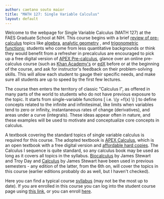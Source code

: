 ```yaml
---
author: caetano souto maior
title: "MATH 127: Single Variable Calculus"
layout: default
---
```


Welcome to the webpage for Single Variable Calculus (MATH 127) at the FAES Graduate School at NIH. This course begins with a brief [review of pre-calculus](http://faesmath.github.io/files/diagnostic_tests.pdf) topics like [algebra](https://stewartcalculus.com/data/BIOCALCULUS_CPS/upfiles/bio_reviewofalgebra.pdf),<!-- https://stewartcalculus.com/data/CALCULUS_8E/upfiles/6e_reviewofalgebra.pdf --> [analytic geometry](https://stewartcalculus.com/data/BIOCALCULUS_CPS/upfiles/bio_reviewofanalgeom.pdf)  <!-- https://stewartcalculus.com/data/CALCULUS_8E/upfiles/6e_reviewofanalgeom.pdf-->, and [trigonometric functions](http://faesmath.github.io/files/calculus_reviewoftrig.pdf); students who come from less quantitative backgrounds or think they would benefit from a refresher in precalculus are encouraged to pick up a free digital version of [APEX Pre-calculus](https://drive.google.com/open?id=12b2cwH7afXhsYSDb-QCWKmFK2QCq7UfY), glance over an online pre-calculus course (such as [Khan Academy's](https://www.khanacademy.org/math/precalculus) or [edX](https://www.edx.org/course/precalculus) before or at the beginning of the course, and ask for instructor's feedback on their problem-solving skills. This will allow each student to gauge their specific needs, and make sure all students are up to speed by the first few lectures.

The course then enters the territory of classic "Calculus I", as offered in many parts of the world to students who do not have previous exposure to the topic. It starts from single-variable functions [ i.e. \\(y =f(x) \\) ] to define concepts related to the infinite and infinitesimal, like limits when variables tend to zero or infinity, instantaneous rates of change (derivatives), and areas under a curve (integrals).
These ideas appear often in nature, and these examples will be used to motivate and conceptualize core concepts in calculus.

A textbook covering the standard topics of single variable calculus is required for this course. The adopted textbook is [APEX Calculus](http://www.apexcalculus.com/), which is an open textbook with a free digital version and [affordable hard copies](http://www.apexcalculus.com/purchase). The Calculus I sequence is quite standard, so any calculus book may be used as long as it covers all topics in the syllabus.
[Biocalculus](https://www.cengage.com/c/biocalculus-calculus-probability-and-statistics-for-the-life-sciences-1e-stewart/9781305114036/) by James Stewart and Troy Day and [Calculus](https://www.cengage.com/c/calculus-8e-stewart/) by James Stewart have been used in previous semesters - any edition of the latter, from the 6th on, will cover the topics in this course (earlier editions probably do as well, but I haven't checked).

Here you can find a typical course [syllabus](http://faesmath.github.io/files/FAES_MATH127_FALL2019_syllabus.pdf) (may not be the most up to date).
If you are enrolled in this course you can log into the student course page using [this link](https://canvas.instructure.com/login/canvas), or you can enroll [here](https://faes.org/courses).
